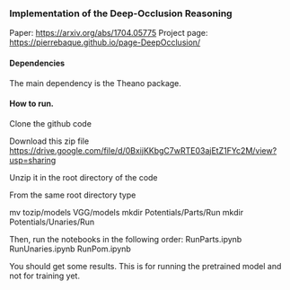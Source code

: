 ### Implementation of the Deep-Occlusion Reasoning
Paper: https://arxiv.org/abs/1704.05775
Project page: https://pierrebaque.github.io/page-DeepOcclusion/

#### Dependencies
The main dependency is the Theano package.

#### How to run.

Clone the github code

Download this zip file https://drive.google.com/file/d/0BxijKKbgC7wRTE03ajEtZ1FYc2M/view?usp=sharing

Unzip it in the root directory of the code

From the same root directory type

mv tozip/models VGG/models
mkdir Potentials/Parts/Run
mkdir Potentials/Unaries/Run

Then, run the notebooks in the following order:
RunParts.ipynb
RunUnaries.ipynb
RunPom.ipynb


You should get some results. This is for running the pretrained model and not for training yet. 
